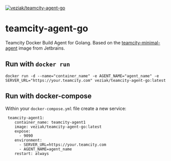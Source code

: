 [![veziak/teamcity-agent-go](https://img.shields.io/docker/pulls/veziak/teamcity-agent-go.svg)](https://hub.docker.com/r/veziak/teamcity-agent-go/)
# teamcity-agent-go
Teamcity Docker Build Agent for Golang. Based on the [teamcity-minimal-agent](https://hub.docker.com/r/jetbrains/teamcity-minimal-agent/) image from Jetbrains.

## Run with `docker run`
```
docker run -d --name="container_name" -e AGENT_NAME="agent_name" -e SERVER_URL="https://your.teamcity.com" veziak/teamcity-agent-go:latest
```

## Run with docker-compose
Within your `docker-compose.yml` file create a new service:
```docker
 teamcity-agent1:
    container_name: teamcity-agent1
    image: veziak/teamcity-agent-go:latest
    expose:
      - 9090     
    environment:
      - SERVER_URL=https://your.teamcity.com
      - AGENT_NAME=agent_name
    restart: always
```
